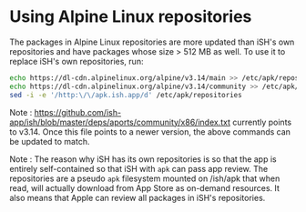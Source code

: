 # Using Alpine Linux repositories
The packages in Alpine Linux repositories are more updated than iSH's own repositories and have packages whose size > 512 MB as well. To use it to replace iSH's own repositories, run:
<!-- 3.13+ is not used due to missing seccomp(2) support -->
 ```sh
echo https://dl-cdn.alpinelinux.org/alpine/v3.14/main >> /etc/apk/repositories
echo https://dl-cdn.alpinelinux.org/alpine/v3.14/community >> /etc/apk/repositories
sed -i -e '/http:\/\/apk.ish.app/d' /etc/apk/repositories 
```

Note : https://github.com/ish-app/ish/blob/master/deps/aports/community/x86/index.txt currently points to v3.14. Once this file points to a newer version, the above commands can be updated to match.

Note : The reason why iSH has its own repositories is so that the app is entirely self-contained so that iSH with `apk` can pass app review. The repositories are a pseudo `apk` filesystem mounted on /ish/apk that when read, will actually download from App Store as on-demand resources. It also means that Apple can review all packages in iSH's repositories.